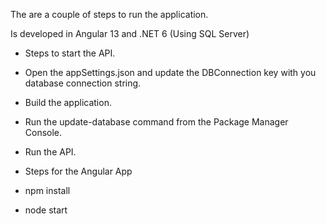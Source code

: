 The are a couple of steps to run the application.

Is developed in Angular 13 and .NET 6 (Using SQL Server)

- Steps to start the API.
 - Open the appSettings.json and update the DBConnection key with you database connection string.
 - Build the application.
 - Run the update-database command from the Package Manager Console.
 - Run the API.
 
- Steps for the Angular App
 - npm install
 - node start
 